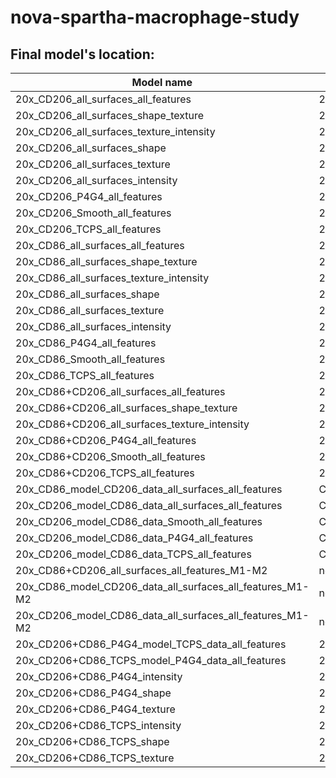 # nova-spartha-macrophage-study
## Final model's location:
| Model name | Model's location |
| ---------- | ---------------- |
| 20x_CD206_all_surfaces_all_features | 20x_CD206_all_surfaces_nucleus_deformation (1st model) |
| 20x_CD206_all_surfaces_shape_texture | 20x_CD206_all_surfaces_nucleus_deformation (2nd model) |
| 20x_CD206_all_surfaces_texture_intensity | 20x_CD206_all_surfaces_nucleus_deformation (3rd model) |
| 20x_CD206_all_surfaces_shape | 20x_CD206_all_surfaces_nucleus_deformation (4th model) |
| 20x_CD206_all_surfaces_texture | 20x_CD206_all_surfaces_nucleus_deformation (5th model)|
| 20x_CD206_all_surfaces_intensity | 20x_CD206_all_surfaces_nucleus_deformation (6th model) |
| 20x_CD206_P4G4_all_features | 20x_CD206_nucleus_deformation (1st model) |
| 20x_CD206_Smooth_all_features | 20x_CD206_nucleus_deformation (2nd model) |
| 20x_CD206_TCPS_all_features	| 20x_CD206_nucleus_deformation (3rd model) |
| 20x_CD86_all_surfaces_all_features |	20x_CD86_all_surfaces_nucleus_deformation (1st model) |
| 20x_CD86_all_surfaces_shape_texture |	20x_CD86_all_surfaces_nucleus_deformation (2nd model) |
| 20x_CD86_all_surfaces_texture_intensity |	20x_CD86_all_surfaces_nucleus_deformation (3rd model) |
| 20x_CD86_all_surfaces_shape |	20x_CD86_all_surfaces_nucleus_deformation (4th model) |
| 20x_CD86_all_surfaces_texture |	20x_CD86_all_surfaces_nucleus_deformation (5th model) |
| 20x_CD86_all_surfaces_intensity |	20x_CD86_all_surfaces_nucleus_deformation (6th model) |
| 20x_CD86_P4G4_all_features |	20x_CD86_nucleus_deformation (1st model) |
| 20x_CD86_Smooth_all_features |	20x_CD86_nucleus_deformation (2nd model) |
| 20x_CD86_TCPS_all_features |	20x_CD86_nucleus_deformation (3rd model) |
| 20x_CD86+CD206_all_surfaces_all_features |	20x_CD86_CD206_all_surfaces_nucleus_deformation (1st model) |
| 20x_CD86+CD206_all_surfaces_shape_texture |	20x_CD86_CD206_all_surfaces_nucleus_deformation (2nd model) |
| 20x_CD86+CD206_all_surfaces_texture_intensity |	20x_CD86_CD206_all_surfaces_nucleus_deformation (3rd model) |
| 20x_CD86+CD206_P4G4_all_features |	20x_CD86_CD206_combined_nucleus_deformation (1st model) |
| 20x_CD86+CD206_Smooth_all_features |	20x_CD86_CD206_combined_nucleus_deformation (2nd model) |
| 20x_CD86+CD206_TCPS_all_features |	20x_CD86_CD206_combined_nucleus_deformation (3rd model) |
| 20x_CD86_model_CD206_data_all_surfaces_all_features |	CD206_data_on_CD86_model (1st model) |
| 20x_CD206_model_CD86_data_all_surfaces_all_features |	CD86_data_on_CD206_model (1st model) |
| 20x_CD206_model_CD86_data_Smooth_all_features |	CD86_data_on_CD206_model (3rd model) |
| 20x_CD206_model_CD86_data_P4G4_all_features |	CD86_data_on_CD206_model (2nd model) |
| 20x_CD206_model_CD86_data_TCPS_all_features |	CD86_data_on_CD206_model (4th model) |
| 20x_CD86+CD206_all_surfaces_all_features_M1-M2 |	no_NT_20x_CD86_CD206 (1st model) |
| 20x_CD86_model_CD206_data_all_surfaces_all_features_M1-M2 |	no_NT_20x_CD86_CD206 (2nd model) |
| 20x_CD206_model_CD86_data_all_surfaces_all_features_M1-M2 |	no_NT_20x_CD86_CD206 (3rd model) |
| 20x_CD206+CD86_P4G4_model_TCPS_data_all_features |	20x_CD206+CD86_P4G4_model_TCPS_data_nucleus_deformation |
| 20x_CD206+CD86_TCPS_model_P4G4_data_all_features |	20x_CD206+CD86_TCPS_model_P4G4_data_nucleus_deformation |
| 20x_CD206+CD86_P4G4_intensity |	20x_CD206+CD86_P4G4_nucleus_deformation (1st model) |
| 20x_CD206+CD86_P4G4_shape |	20x_CD206+CD86_P4G4_nucleus_deformation (2nd model) |
| 20x_CD206+CD86_P4G4_texture |	20x_CD206+CD86_P4G4_nucleus_deformation (3rd model) |
| 20x_CD206+CD86_TCPS_intensity |	20x_CD206+CD86_TCPS_nucleus_deformation (1st model) |
| 20x_CD206+CD86_TCPS_shape |	20x_CD206+CD86_TCPS_nucleus_deformation (2nd model) |
| 20x_CD206+CD86_TCPS_texture |	20x_CD206+CD86_TCPS_nucleus_deformation (3rd model) |
